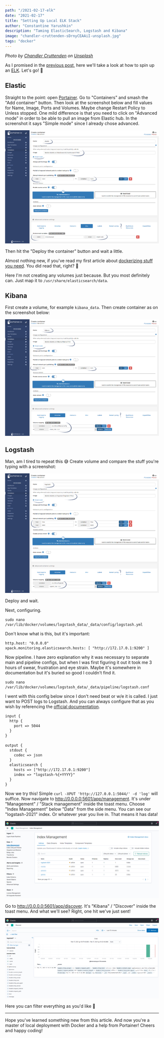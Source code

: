 ```yaml
---
path: "/2021-02-17-elk"
date: "2021-02-17"
title: "Setting Up Local ELK Stack"
author: "Constantine Yarushkin"
description: "Taming ElasticSearch, Logstash and Kibana"
image: "chandler-cruttenden-sDrnyCEAAiI-unsplash.jpg"
tags: "docker"
---
```


_Photo by_ [_Chandler Cruttenden_](https://unsplash.com/@chanphoto?utm_source=unsplash&utm_medium=referral&utm_content=creditCopyText) _on_ [_Unsplash_](https://unsplash.com/?utm_source=unsplash&utm_medium=referral&utm_content=creditCopyText)

As I promised in the [previous post](https://dev.to/c_v_ya/monitoring-apps-with-docker-containers-1oak), here we'll take a look at how to spin up an [ELK](https://www.elastic.co/what-is/elk-stack). Let's go! :rocket:

## Elastic

Straight to the point: open [Portainer](https://www.portainer.io/). Go to "Containers" and smash the "Add container" button. Then look at the screenshot below and fill values for Name, Image, Ports and Volumes. Maybe change Restart Policy to Unless stopped. One mild difference is that you need to click on "Advanced mode" in order to be able to pull an image from Elastic hub. In the screenshot it says "Simple mode" since I already chose advanced.

![Elastic create container](https://raw.githubusercontent.com/c-v-ya/con-con/master/screenshots/Elastic.png "Elastic create container")

Then hit the "Deploy the container" button and wait a little.

Almost nothing new, if you've read my first article about [dockerizing stuff you need](https://dev.to/c_v_ya/dockerizing-stuff-you-need-3b7m). You did read that, right? :thinking:

Here I'm not creating any volumes just because. But you most definitely can. Just map it to `/usr/share/elasticsearch/data`.

## Kibana

First create a volume, for example `kibana_data`. Then create container as on the screenshot below:

![Kibana create container](https://raw.githubusercontent.com/c-v-ya/con-con/master/screenshots/Kibana.png "Kibana create container")

## Logstash

Man, am I tired to repeat this :sweat_smile: Create volume and compare the stuff you're typing with a screenshot:

![alt text](https://raw.githubusercontent.com/c-v-ya/con-con/master/screenshots/Logstash.png "Logstash create container")

Deploy and wait.

Next, configuring.

```
sudo nano /var/lib/docker/volumes/logstash_data/_data/config/logstash.yml
```

Don't know what is this, but it's important:

```
http.host: "0.0.0.0"
xpack.monitoring.elasticsearch.hosts: [ "http://172.17.0.1:9200" ]
```

Now pipeline. I have zero explanation why it was necessary to separate main and pipeline configs, but when I was first figuring it out it took me 3 hours of swear, frustration and eye strain. Maybe it's somewhere in documentation but it's buried so good I couldn't find it.

```
sudo nano /var/lib/docker/volumes/logstash_data/_data/pipeline/logstash.conf
```

I went with this config below since I don't need beat or w/e it is called. I just want to POST logs to Logstash. And you can always configure that as you wish by referencing the [official documentation](https://www.elastic.co/guide/en/logstash/current/configuration-file-structure.html).

```
input {
  http {
    port => 5044
  }
}

output {
  stdout {
    codec => json
  }
  elasticsearch {
    hosts => ["http://172.17.0.1:9200"]
    index => "logstash-%{+YYYY}"
  }
}
```

Now we try this! Simple `curl -XPUT 'http://127.0.0.1:5044/' -d 'log'` will suffice. Now navigate to http://0.0.0.0:5601/app/management. It's under "Management" / "Stack management" inside the toast menu. Choose "Index Management" below "Data" from the side menu. You can see our "logstash-2021" index. Or whatever year you live in. That means it has data!

![Kibana Index Management](https://raw.githubusercontent.com/c-v-ya/con-con/master/screenshots/Kibana-Index-Management.png "Kibana Index Management")

Go to http://0.0.0.0:5601/app/discover. It's "Kibana" / "Discover" inside the toast menu. And what we'll see? Right, one hit we've just sent!

![Kibana Discover](https://raw.githubusercontent.com/c-v-ya/con-con/master/screenshots/Kibana-Discover.png "Kibana Discover")

Here you can filter everything as you'd like :penguin:

---

Hope you've learned something new from this article. And now you're a master of local deployment with Docker and a help from Portainer! Cheers and happy coding!
